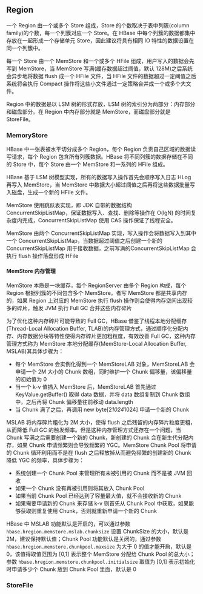 ## Region

一个 Region 由一个或多个 Store 组成，Store 的个数取决于表中列簇(column family)的个数，每一个列簇对应一个 Store。在 HBase 中每个列簇的数据都集中存放在一起形成一个存储单元 Store，因此建议将具有相同 IO 特性的数据设置在同一个列簇中。

每一个 Store 由一个 MemStore 和一个或多个 HFile 组成，用户写入的数据会先写到 MemStore，当 MemStore 写满(缓存数据超过阈值，默认 128M)之后系统会异步地将数据 flush 成一个 HFile 文件，当 HFile 文件的数据超过一定阈值之后系统将会执行 Compact 操作将这些小文件通过一定策略合并成一个或多个大文件。


Region 中的数据是以 LSM 树的形式存放，LSM 树的索引分为两部分：内存部分和磁盘部分。在 Region 中内存部分就是 MemStore，而磁盘部分就是 StoreFile。

### MemoryStore

HBase 中一张表被水平切分成多个 Region，每个 Region 负责自己区域的数据读写请求，每个 Region 包含所有列簇数据。HBase 将不同列簇的数据存储在不同的 Store 中，每个 Store 由一个 MemStore 和一系列的 HFile 组成。

HBase 基于 LSM 树模型实现，所有的数据写入操作首先会顺序写入日志 HLog 再写入 MemStore，当 MemStore 中数据大小超过阈值之后再将这些数据批量写入磁盘，生成一个新的 HFile 文件。

MemStore 使用跳跃表实现，即 JDK 自带的数据结构 ConcurrentSkipListMap，保证数据写入、查找、删除等操作在 O(lgN) 的时间复杂度内完成，ConcurrentSkipListMap 使用 CAS 操作保证了线程安全。

MemStore 由两个 ConcurrentSkipListMap 实现，写入操作会将数据写入到其中一个 ConcurrentSkipListMap，当数据超过阈值之后创建一个新的 ConcurrentSkipListMap 用于接收数据，之前写满的ConcurrentSkipListMap 会执行 flush 操作落盘形成 HFile

#### MemStore 内存管理
MemStore 本质是一块缓存，每个 RegionServer 由多个 Region 构成，每个 Region 根据列簇的不同包含多个 MemStore，者写 MemStore 都是共享内存的，如果 Region 上对应的 MemStore 执行 flush 操作则会使得内存空间出现较多的碎片，触发 JVM 执行 Full GC 合并这些内存碎片

为了优化这种内存碎片可能导致的 Full GC，HBase 借鉴了线程本地分配缓存(Thread-Local Allocation Buffer, TLAB)的内存管理方式，通过顺序化分配内存、内存数据分块等特性使得内存碎片更加粗粒度，有效改善 Full GC，这种内存管理方式称为 MemStore 本地分配缓存(MemStore-Local Allocation Buffer, MSLAB)其具体步骤为：
- 每个 MemStore 会实例化得到一个 MemStoreLAB 对象，MemStoreLAB 会申请一个 2M 大小的 Chunk 数组，同时维护一个 Chunk 偏移量，该偏移量的初始值为 0
- 当一个 k-v 值插入 MemStore 后，MemStoreLAB 首先通过 KeyValue.getBuffer() 取得 data 数据，并将 data 数组复制到 Chunk 数组中，之后再将 Chunk 偏移量往前移动 data.length
- 当 Chunk 满了之后，再调用 new byte[2*1024*1024] 申请一个新的 Chunk

MSLAB 将内存碎片粗化为 2M 大小，使得 flush 之后残留的内存碎片粒度更粗，从而降低 Full GC 的触发频率。但是这种内存管理方式还存在一个问题，当 Chunk 写满之后需要创建一个新的 Chunk，新创建的 Chunk 会在新生代分配内存，如果 Chunk 申请频繁则会导致频繁的 YGC。MemStore Chunk Pool 将申请的 Chunk 循环利用而不是在 flush 之后释放掉从而避免频繁的创建新的 Chunk 降低 YGC 的频率，具体步骤为：
- 系统创建一个 Chunk Pool 来管理所有未被引用的 Chunk 而不是被 JVM 回收
- 如果一个 Chunk 没有再被引用则将其放入 Chunk Pool
- 如果当前 Chunk Pool 已经达到了容量最大值，就不会接收新的 Chunk
- 如果需要申请新的 Chunk 来存储 k-v 则首先从 Chunk Pool 中获取，如果能够获取则重复使用 Chunk，否则就重新申请一个新的 Chunk

HBase 中 MSLAB 功能默认是开启的，可以通过参数 ```hbase.hregion.memstore.mslab.chunksize``` 设置 ChunkSize 的大小，默认是 2M，建议保持默认值；Chunk Pool 功能默认是关闭的，通过参数 ```hbase.hregion.memstore.chunkpool.maxsize``` 为大于 0 的值才能开启，默认是 0，该值得取值范围为 [0,1] 表示整个 MemStore 分配给 Chunk Pool 的总大小；参数 ```hbase.hregion.memstore.chunkpool.initialsize``` 取值为 [0,1] 表示初始化时申请多少个 Chunk 放到 Chunk Pool 里面，默认是 0



### StoreFile